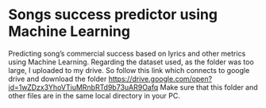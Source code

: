 # Songs success predictor using Machine Learning
Predicting song’s commercial success based on lyrics and other metrics using Machine Learning.
Regarding the dataset used, as the folder was too large, I uploaded to my drive. So follow this link which connects to google drive and download the folder
https://drive.google.com/open?id=1wZDzx3YhoVTiuMRnbRTd9b73uAR9Oafq
Make sure that this folder and other files are in the same local directory in your PC.
